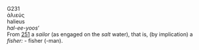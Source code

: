 <body>
  <p>G231<br>  ἁλιεύς  <br> halieus  <br><i>hal-ee-yoos‘ </i><br>From <a href="g0251.htm">251</a>  a <i>sailor</i> (as engaged on the <i>salt</i> water), that is, (by implication) a <i>fisher:</i> - fisher (-man).<br></p>
 </body>
